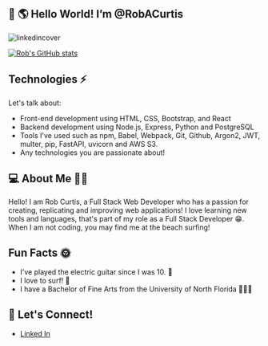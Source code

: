 
## 👋 🌎 Hello World! I’m @RobACurtis

![linkedincover](https://user-images.githubusercontent.com/96838616/174904023-4f799f78-317b-4ff9-a359-ed3fb512e719.jpg)


[![Rob's GitHub stats](https://github-readme-stats.vercel.app/api?username=RobACurtis)](https://github.com/anuraghazra/github-readme-stats)

## Technologies ⚡ 
Let's talk about: 
- Front-end development using HTML, CSS, Bootstrap, and React
- Backend development using Node.js, Express, Python and PostgreSQL
- Tools I've used such as npm, Babel, Webpack, Git, Github, Argon2, JWT, multer, pip, FastAPI, uvicorn and AWS S3.
- Any technologies you are passionate about! 

##  💻 About Me  🏄🏽

Hello! I am Rob Curtis, a Full Stack Web Developer who has a passion for creating, replicating and improving web applications! I love learning new tools and languages, that's part of my role as a Full Stack Developer 😁. When I am not coding, you may find me at the beach surfing! 

## Fun Facts 🌞

- I've played the electric guitar since I was 10.  🎸
- I love to surf!   🌊
- I have a Bachelor of Fine Arts from the University of North Florida 👨🏽‍🎓

## 📨 Let's Connect! 

 - [Linked In](https://www.linkedin.com/in/robanthonycurtis/)





<!---
RobACurtis/RobACurtis is a ✨ special ✨ repository because its `README.md` (this file) appears on your GitHub profile.
You can click the Preview link to take a look at your changes.
--->
